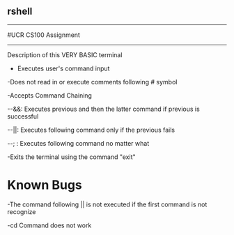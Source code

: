 ## rshell

--------------

#UCR CS100 Assignment

---------------------


Description of this VERY BASIC terminal
- Executes user's command input

-Does not read in or execute comments following # symbol

-Accepts Command Chaining

--&&: Executes previous and then the latter command if previous is successful

--||: Executes following command only if the previous fails

--; : Executes following command no matter what

-Exits the terminal using the command "exit"


# Known Bugs
-The command following || is not executed if the first command is not recognize 

-cd Command does not work

